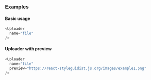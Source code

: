 ### Examples

#### Basic usage

```js
<Uploader
  name="file"
/>
```

#### Uploader with preview

```js
<Uploader
  name="file"
  preview="https://react-styleguidist.js.org/images/example1.png"
/>
```